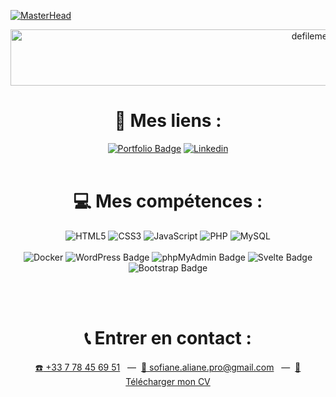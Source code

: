 [![MasterHead](https://cdn.discordapp.com/attachments/1115288639472148511/1263417144708960377/banner.jpeg?ex=669a2868&is=6698d6e8&hm=8c7d65c361407f0bd298bb4fc2e8365008da434ed704304ac7ec7ef06dd31e37&)](https://sofiane-aliane.fr)

<div align="center">


<img src="https://readme-typing-svg.demolab.com/?lines=Bienvenue+sur+mon+GitHub+!;Je+m'appelle+ALIANE+Sofiane;Je+suis+Développeur+Front-End+Junior.&font=Outfit&center=true&width=500&height=45&duration=3000&pause=1000&color=FFFFFF&repeat=true&repeat_delay=3000" alt="defilement-geozz" width="1000" height="90">

  <br>

  # 🔗 Mes liens :
  [![Portfolio Badge](https://img.shields.io/badge/Portfolio-004AAD?style=for-the-badge&logo=html5&logoColor=white)](https://sofiane-aliane.fr)
  [![Linkedin](https://img.shields.io/badge/Linkedin-white?style=for-the-badge&logo=linkedin&logoColor=%230A66C2)](https://www.linkedin.com/in/sofiane-aliane-84aa75299/)
  <br><br>

  # 💻 Mes compétences :
  ![HTML5](https://img.shields.io/badge/html5-%23E34F26.svg?style=for-the-badge&logo=html5&logoColor=white)
  ![CSS3](https://img.shields.io/badge/css3-%231572B6.svg?style=for-the-badge&logo=css3&logoColor=white)
  ![JavaScript](https://img.shields.io/badge/JavaScript-F7DF1E?style=for-the-badge&logo=javascript&logoColor=black)
  ![PHP](https://img.shields.io/badge/php-%23777BB4.svg?style=for-the-badge&logo=php&logoColor=white)
  ![MySQL](https://img.shields.io/badge/mysql-%2300f.svg?style=for-the-badge&logo=mysql&logoColor=white)
  <br><br>
  ![Docker](https://img.shields.io/badge/docker-%230db7ed.svg?style=for-the-badge&logo=docker&logoColor=white)
  ![WordPress Badge](https://img.shields.io/badge/WordPress-21759B?style=for-the-badge&logo=wordpress&logoColor=white)
  ![phpMyAdmin Badge](https://img.shields.io/badge/phpMyAdmin-4479A1?style=for-the-badge&logo=phpmyadmin&logoColor=white)
  ![Svelte Badge](https://img.shields.io/badge/Svelte-FF3E00?style=for-the-badge&logo=svelte&logoColor=white)
  ![Bootstrap Badge](https://img.shields.io/badge/Bootstrap-563D7C?style=for-the-badge&logo=bootstrap&logoColor=white)

  <br><br>

  # 📞 Entrer en contact :

<a href="tel:+33778456951"><span>☎️</span> +33 7 78 45 69 51</a>
&nbsp;&nbsp;&mdash;&nbsp;&nbsp;<a href="mailto:sofiane.aliane.pro@gmail.com"><span>📩</span> sofiane.aliane.pro@gmail.com</a>
&nbsp;&nbsp;&mdash;&nbsp;&nbsp;<a href="https://sofiane-aliane.fr/file/CV.pdf" target="_blank"><span>📃</span> Télécharger mon CV</a>
</div>

